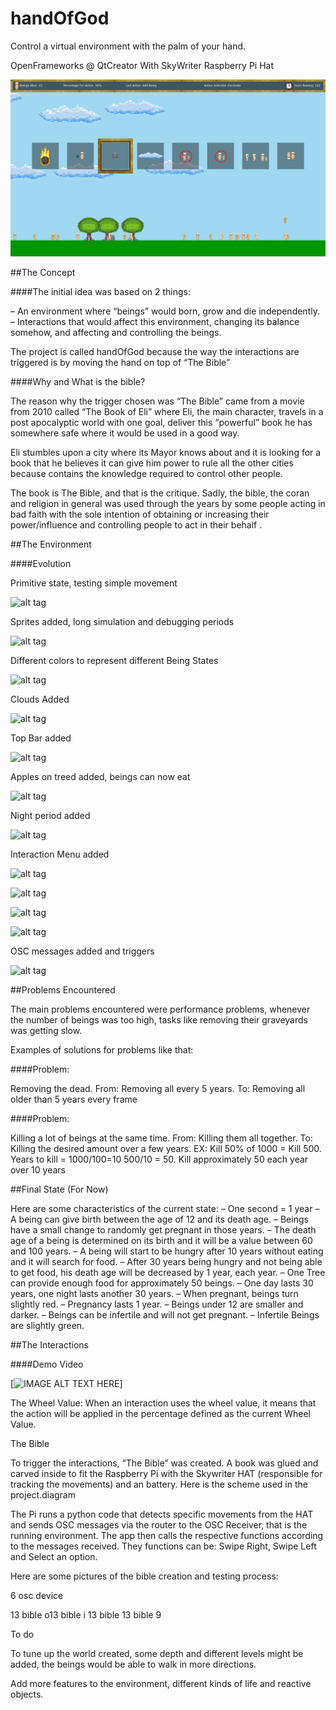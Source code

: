 # handOfGod
Control a virtual environment with the palm of your hand.

OpenFrameworks @ QtCreator With SkyWriter Raspberry Pi Hat

![alt tag](https://github.com/gvpm/handOfGod/blob/master/blogpics/Example.png)

##The Concept

####The initial idea was based on 2 things:

– An environment where “beings” would born, grow and die independently.
– Interactions that would affect this environment, changing its balance somehow, and affecting and controlling the beings.

The project is called handOfGod because the way the interactions are triggered is by moving the hand on top of “The Bible”

####Why and What is the bible?

The reason why the trigger chosen was “The Bible” came from a movie from 2010 called “The Book of Eli” where Eli, the main character, travels in a post apocalyptic world with one goal, deliver this “powerful” book he has somewhere safe where it would be used in a good way.

Eli stumbles upon a city where its Mayor knows about and it is looking for a book that he believes it can give him power to rule all the other cities because contains the knowledge required to control other people.

The book is The Bible, and that is the critique. Sadly, the bible, the coran and religion in general was  used through the years by some people acting in bad faith with the sole intention of obtaining or increasing their power/influence and controlling people to act in their behalf .

##The Environment

 

####Evolution

 

Primitive state, testing simple movement

![alt tag](http://doc.gold.ac.uk/~tpapa001/wccterm2/wp-content/uploads/2016/04/1-initial-450x225.png)

Sprites added, long simulation and debugging periods

![alt tag](http://doc.gold.ac.uk/~tpapa001/wccterm2/wp-content/uploads/2016/04/2-long-test-450x253.png)

Different colors to represent different Being States

![alt tag](http://doc.gold.ac.uk/~tpapa001/wccterm2/wp-content/uploads/2016/04/4-color-e1459790442367-600x185.png)

Clouds Added

![alt tag](http://doc.gold.ac.uk/~tpapa001/wccterm2/wp-content/uploads/2016/04/5-cloud-e1459790493613-450x193.png)

Top Bar added

![alt tag](http://doc.gold.ac.uk/~tpapa001/wccterm2/wp-content/uploads/2016/04/10-apple-and-food-e1459790339315-768x33.png)

Apples on treed added, beings can now eat

![alt tag](http://doc.gold.ac.uk/~tpapa001/wccterm2/wp-content/uploads/2016/04/10-apple-and-food-2-e1459790590884-150x150.png)

Night period added

![alt tag](http://doc.gold.ac.uk/~tpapa001/wccterm2/wp-content/uploads/2016/04/11-night-450x253.png)

Interaction Menu added

![alt tag](http://doc.gold.ac.uk/~tpapa001/wccterm2/wp-content/uploads/2016/04/8-menu-tile-450x253.png)

![alt tag](http://doc.gold.ac.uk/~tpapa001/wccterm2/wp-content/uploads/2016/04/8-menu-tile-2-e1459791671174.png)

![alt tag](http://doc.gold.ac.uk/~tpapa001/wccterm2/wp-content/uploads/2016/04/8-menu-e1459791688997-450x161.png)

![alt tag](http://doc.gold.ac.uk/~tpapa001/wccterm2/wp-content/uploads/2016/04/12-final-menu-e1459790629415-768x114.png)

OSC messages added and triggers

![alt tag](http://doc.gold.ac.uk/~tpapa001/wccterm2/wp-content/uploads/2016/04/6-osc-e1459791767931-600x531.png)

##Problems Encountered

The main problems encountered were performance problems, whenever the number of beings was too high, tasks like removing their graveyards was getting slow.

Examples of solutions for problems like that:

####Problem: 

Removing the dead.
From: Removing all every 5 years.
To: Removing all older than 5 years every frame

####Problem: 

Killing a lot of beings at the same time.
From: Killing them all together.
To: Killing the desired amount over a few years.
EX:
Kill 50% of 1000 = Kill 500.
Years to kill = 1000/100=10
500/10 = 50.
Kill approximately 50 each year over 10 years

 
##Final State (For Now)

Here are some characteristics of the current state:
– One second = 1 year
– A being can give birth between the age of 12 and its death age.
– Beings have a small change to randomly get pregnant in those years.
– The death age of a being is determined on its birth and it  will be a value between 60 and 100 years.
– A being will start to be hungry after 10 years without eating and it will search for food.
– After 30 years being hungry and not being able to get food, his death age will be decreased by 1 year, each year.
– One Tree can provide  enough food for approximately 50 beings.
– One day lasts 30 years, one night lasts another 30 years.
– When pregnant, beings turn slightly red.
– Pregnancy lasts 1 year.
– Beings under 12 are smaller and  darker.
– Beings can be infertile and will not get pregnant.
– Infertile Beings are  slightly green.

 
##The Interactions

 
####Demo Video

[![IMAGE ALT TEXT HERE](https://img.youtube.com/vi/aKeAhpD8764/0.jpg)]

 

The Wheel Value:
When an interaction uses the wheel value, it means that the action will be applied in the percentage defined as the current Wheel Value.

 

The Bible

To trigger the interactions, “The Bible” was created. A book was glued and carved inside to fit the Raspberry Pi with the Skywriter HAT (responsible for tracking the  movements) and an battery.
Here is the scheme used in the project.diagram

The Pi runs a python code that detects specific movements from the HAT and sends OSC messages via the router to the OSC Receiver, that is the running environment. The app then calls the respective functions according to the messages received. They functions can be: Swipe Right, Swipe Left and Select an option.

Here are some pictures of the  bible creation and testing process:

6 osc device

13 bible o13 bible i
13 bible
13 bible 9

 

 

 
To do

To tune up the world created, some depth and different levels might be added, the beings would be able to walk in more directions.

Add more features to the environment, different kinds of life and reactive objects.
